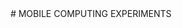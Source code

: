 
<center>
  # MOBILE COMPUTING EXPERIMENTS
</center>
                                                            
